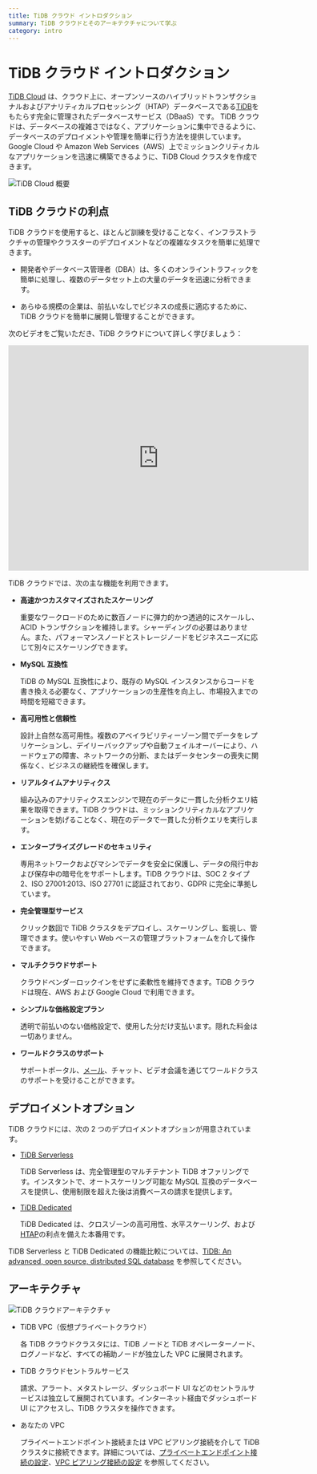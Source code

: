 ```yaml
---
title: TiDB クラウド イントロダクション
summary: TiDB クラウドとそのアーキテクチャについて学ぶ
category: intro
---
```


# TiDB クラウド イントロダクション

[TiDB Cloud](https://www.pingcap.com/tidb-cloud/) は、クラウド上に、オープンソースのハイブリッドトランザクショナルおよびアナリティカルプロセッシング（HTAP）データベースである[TiDB](https://docs.pingcap.com/tidb/stable/overview)をもたらす完全に管理されたデータベースサービス（DBaaS）です。 TiDB クラウドは、データベースの複雑さではなく、アプリケーションに集中できるように、データベースのデプロイメントや管理を簡単に行う方法を提供しています。Google Cloud や Amazon Web Services（AWS）上でミッションクリティカルなアプリケーションを迅速に構築できるように、TiDB Cloud クラスタを作成できます。

![TiDB Cloud 概要](/media/tidb-cloud/tidb-cloud-overview.png)

## TiDB クラウドの利点

TiDB クラウドを使用すると、ほとんど訓練を受けることなく、インフラストラクチャの管理やクラスターのデプロイメントなどの複雑なタスクを簡単に処理できます。

- 開発者やデータベース管理者（DBA）は、多くのオンライントラフィックを簡単に処理し、複数のデータセット上の大量のデータを迅速に分析できます。

- あらゆる規模の企業は、前払いなしでビジネスの成長に適応するために、TiDB クラウドを簡単に展開し管理することができます。

次のビデオをご覧いただき、TiDB クラウドについて詳しく学びましょう：

<iframe width="600" height="450" src="https://www.youtube.com/embed/skCV9BEmjbo?enablejsapi=1" title="Why TiDB Cloud?" frameborder="0" allow="accelerometer; autoplay; clipboard-write; encrypted-media; gyroscope; picture-in-picture" allowfullscreen></iframe>

TiDB クラウドでは、次の主な機能を利用できます。

- **高速かつカスタマイズされたスケーリング**

    重要なワークロードのために数百ノードに弾力的かつ透過的にスケールし、ACID トランザクションを維持します。シャーディングの必要はありません。また、パフォーマンスノードとストレージノードをビジネスニーズに応じて別々にスケーリングできます。

- **MySQL 互換性**

    TiDB の MySQL 互換性により、既存の MySQL インスタンスからコードを書き換える必要なく、アプリケーションの生産性を向上し、市場投入までの時間を短縮できます。

- **高可用性と信頼性**

    設計上自然な高可用性。複数のアベイラビリティーゾーン間でデータをレプリケーションし、デイリーバックアップや自動フェイルオーバーにより、ハードウェアの障害、ネットワークの分断、またはデータセンターの喪失に関係なく、ビジネスの継続性を確保します。

- **リアルタイムアナリティクス**

    組み込みのアナリティクスエンジンで現在のデータに一貫した分析クエリ結果を取得できます。TiDB クラウドは、ミッションクリティカルなアプリケーションを妨げることなく、現在のデータで一貫した分析クエリを実行します。

- **エンタープライズグレードのセキュリティ**

    専用ネットワークおよびマシンでデータを安全に保護し、データの飛行中および保存中の暗号化をサポートします。TiDB クラウドは、SOC 2 タイプ 2、ISO 27001:2013、ISO 27701 に認証されており、GDPR に完全に準拠しています。

- **完全管理型サービス**

    クリック数回で TiDB クラスタをデプロイし、スケーリングし、監視し、管理できます。使いやすい Web ベースの管理プラットフォームを介して操作できます。

- **マルチクラウドサポート**

    クラウドベンダーロックインをせずに柔軟性を維持できます。TiDB クラウドは現在、AWS および Google Cloud で利用できます。

- **シンプルな価格設定プラン**

    透明で前払いのない価格設定で、使用した分だけ支払います。隠れた料金は一切ありません。

- **ワールドクラスのサポート**

    サポートポータル、<a href="mailto:tidbcloud-support@pingcap.com">メール</a>、チャット、ビデオ会議を通じてワールドクラスのサポートを受けることができます。

## デプロイメントオプション

TiDB クラウドには、次の 2 つのデプロイメントオプションが用意されています。

- [TiDB Serverless](https://www.pingcap.com/tidb-serverless)

    TiDB Serverless は、完全管理型のマルチテナント TiDB オファリングです。インスタントで、オートスケーリング可能な MySQL 互換のデータベースを提供し、使用制限を超えた後は消費ベースの請求を提供します。

- [TiDB Dedicated](https://www.pingcap.com/tidb-dedicated)

    TiDB Dedicated は、クロスゾーンの高可用性、水平スケーリング、および[HTAP](https://en.wikipedia.org/wiki/Hybrid_transactional/analytical_processing)の利点を備えた本番用です。

TiDB Serverless と TiDB Dedicated の機能比較については、[TiDB: An advanced, open source, distributed SQL database](https://www.pingcap.com/get-started-tidb) を参照してください。

## アーキテクチャ

![TiDB クラウドアーキテクチャ](/media/tidb-cloud/tidb-cloud-architecture.png)

- TiDB VPC（仮想プライベートクラウド）

    各 TiDB クラウドクラスタには、TiDB ノードと TiDB オペレーターノード、ログノードなど、すべての補助ノードが独立した VPC に展開されます。

- TiDB クラウドセントラルサービス

    請求、アラート、メタストレージ、ダッシュボード UI などのセントラルサービスは独立して展開されています。インターネット経由でダッシュボード UI にアクセスし、TiDB クラスタを操作できます。

- あなたの VPC

    プライベートエンドポイント接続または VPC ピアリング接続を介して TiDB クラスタに接続できます。詳細については、[プライベートエンドポイント接続の設定](/tidb-cloud/set-up-private-endpoint-connections.md)、[VPC ピアリング接続の設定](/tidb-cloud/set-up-vpc-peering-connections.md) を参照してください。